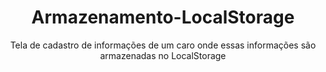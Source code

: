 <h1 align="center">Armazenamento-LocalStorage</h1>
<p align="center">Tela de cadastro de informações de um caro onde essas informações são armazenadas no LocalStorage</p>
<br>
<img href="Tela-cadastro-carro.jpg">
